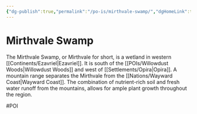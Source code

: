 ```yaml
---
{"dg-publish":true,"permalink":"/po-is/mirthvale-swamp/","dgHomeLink":true,"dgPassFrontmatter":false}
---
```



# Mirthvale Swamp
The Mirthvale Swamp, or Mirthvale for short, is a wetland in western [[Continents/Ezavriel|Ezavriel]]. It is south of the [[POIs/Willowdust Woods|Willowdust Woods]] and west of [[Settlements/Opira|Opira]]. A mountain range separates the Mirthvale from the [[Nations/Wayward Coast|Wayward Coast]]. The combination of nutrient-rich soil and fresh water runoff from the mountains, allows for ample plant growth throughout the region. 

#POI